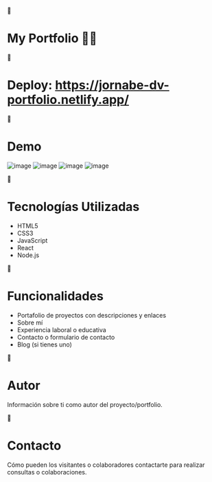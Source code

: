 
📌 <h1> My Portfolio 👨‍💻</h1>  

📌 <h1> Deploy: https://jornabe-dv-portfolio.netlify.app/ </h1>

📌 <h1> Demo </h1>

![image](https://github.com/JornabeDV/Portfolio/assets/103864663/31163fb5-94d7-42dd-ab16-e822da0c4248)
![image](https://github.com/JornabeDV/Portfolio/assets/103864663/66e929ab-fdc1-432d-b286-688def95da7f)
![image](https://github.com/JornabeDV/Portfolio/assets/103864663/ccd200ff-e9e8-4f60-a08e-ffe9eb33e80f)
![image](https://github.com/JornabeDV/Portfolio/assets/103864663/57d93366-77b6-4ca1-9f44-9c52ab1d74a5)

📌 <h1> Tecnologías Utilizadas </h1>

- HTML5
- CSS3
- JavaScript
- React
- Node.js

📌 <h1> Funcionalidades </h1>

- Portafolio de proyectos con descripciones y enlaces
- Sobre mí
- Experiencia laboral o educativa
- Contacto o formulario de contacto
- Blog (si tienes uno)

📌 <h1> Autor </h1>

Información sobre ti como autor del proyecto/portfolio.

📌 <h1> Contacto </h1>

Cómo pueden los visitantes o colaboradores contactarte para realizar consultas o colaboraciones.

